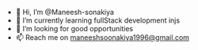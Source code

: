- 👋 Hi, I’m @Maneesh-sonakiya
- 🌱 I’m currently learning fullStack development injs
- 💞️ I’m looking for good opportunities
- 📫 Reach me on maneeshsoonakiya1996@gmail.com

<!---
Maneesh-sonakiya/Maneesh-sonakiya is a ✨ special ✨ repository because its `README.md` (this file) appears on your GitHub profile.
You can click the Preview link to take a look at your changes.
--->
